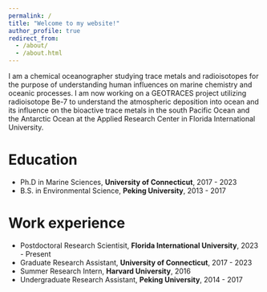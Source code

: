 ```yaml
---
permalink: /
title: "Welcome to my website!"
author_profile: true
redirect_from: 
  - /about/
  - /about.html
---
```


I am a chemical oceanographer studying trace metals and radioisotopes for the purpose of understanding human influences on marine chemistry and oceanic processes. I am now working on a GEOTRACES project utilizing radioisotope Be-7 to understand the atmospheric deposition into ocean and its influence on the bioactive trace metals in the south Pacific Ocean and the Antarctic Ocean at the Applied Research Center in Florida International University.

Education
======
* Ph.D in Marine Sciences, **University of Connecticut**, 2017 - 2023
* B.S. in Environmental Science, **Peking University**, 2013 - 2017

Work experience
======
* Postdoctoral Research Scientisit, **Florida International University**, 2023 - Present
* Graduate Research Assistant, **University of Connecticut**, 2017 - 2023
* Summer Research Intern, **Harvard University**, 2016
* Undergraduate Research Assistant, **Peking University**, 2014 - 2017